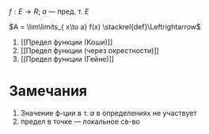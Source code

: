 $f: E\to R;\ a$ — пред. т. $E$

$A = \lim\limits_{ x\to a} f(x) \stackrel{def}\Leftrightarrow$
1. [[Предел функции (Коши)]]
2. [[Предел функции (через окрестности)]]
3. [[Предел функции (Гейне)]]

# Замечания
1. Значение ф-ции в т. $a$ в определениях не участвует
2. предел в точке — локальное св-во